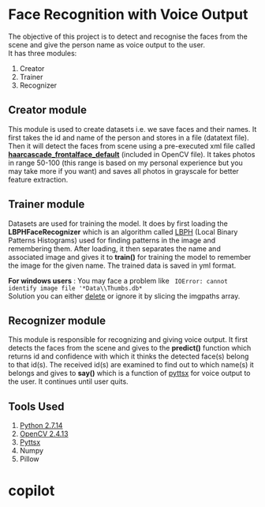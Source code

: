 # Face Recognition with Voice Output
The objective of this project is to detect and recognise the faces from the scene and give the person name as voice output to the user.<br/>
It has three modules: 
1.	Creator
2.	Trainer
3.	Recognizer
## Creator module
This module is used to create datasets i.e. we save faces and their names.
It first takes the id and name of the person and stores in a file (datatext file). 
Then it will detect the faces from scene using a pre-executed xml file called [**haarcascade_frontalface_default**](https://docs.opencv.org/3.0-beta/doc/py_tutorials/py_objdetect/py_face_detection/py_face_detection.html) (included in OpenCV file).
It takes photos in range 50-100 (this range is based on my personal experience but you may take more if you want) and saves all photos in grayscale for better feature extraction.
## Trainer module 
Datasets are used for training the model. It does by first loading the **LBPHFaceRecognizer** which is an algorithm called [LBPH]( https://towardsdatascience.com/face-recognition-how-lbph-works-90ec258c3d6b) (Local Binary Patterns Histograms) used for finding patterns in the image and remembering them. After loading, it then separates the name and associated image and gives it to **train()** for training the model to remember the image for the given name. The trained data is saved in yml format.

**For windows users** : You may face a problem like
` IOError: cannot identify image file '*Data\\Thumbs.db*` <br/>
Solution you can either [delete](https://www.youtube.com/watch?v=N7MgnYCMvHE) or ignore it by slicing the imgpaths array.
## Recognizer module
This module is responsible for recognizing and giving voice output. It first detects the faces from the scene and gives to the **predict()** function which returns id and confidence with which it thinks the detected face(s) belong to that id(s). The received id(s) are examined to find out to which name(s) it belongs and gives to **say()** which is a function of [pyttsx]( https://pyttsx.readthedocs.io/) for voice output to the user. It continues until user quits.
## Tools Used
1.  [Python 2.7.14](https://www.python.org/downloads/)
2.  [OpenCV 2.4.13](https://sourceforge.net/projects/opencvlibrary/files/opencv-win/2.4.13/)
3.  [Pyttsx](https://pyttsx.readthedocs.io/en/latest/install.html)
4.  Numpy
5.  Pillow
# copilot
